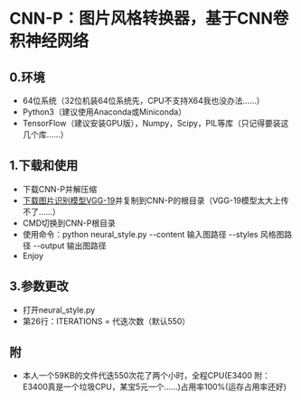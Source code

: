 # CNN-P：图片风格转换器，基于CNN卷积神经网络
## 0.环境
- 64位系统（32位机装64位系统先，CPU不支持X64我也没办法......）
- Python3（建议使用Anaconda或Miniconda）
- TensorFlow（建议安装GPU版），Numpy，Scipy，PIL等库（只记得要装这几个库......）
## 1.下载和使用
- 下载CNN-P并解压缩
- [下载图片识别模型VGG-19](http://www.vlfeat.org/matconvnet/models/beta16/imagenet-vgg-verydeep-19.mat)并复制到CNN-P的根目录（VGG-19模型太大上传不了......）
- CMD切换到CNN-P根目录
- 使用命令：python neural_style.py --content 输入图路径 --styles 风格图路径 --output 输出图路径
- Enjoy
## 3.参数更改
- 打开neural_style.py
- 第26行：ITERATIONS = 代迭次数（默认550）
## 附
- 本人一个59KB的文件代迭550次花了两个小时，全程CPU(E3400 附：E3400真是一个垃圾CPU，某宝5元一个......)占用率100%(运存占用率还好)
